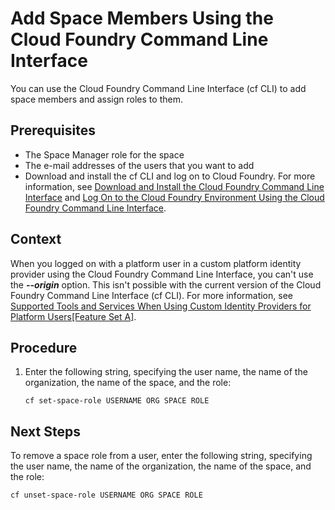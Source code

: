 <!-- loiod23ea8bf91b14634a294ee93b8485479 -->

# Add Space Members Using the Cloud Foundry Command Line Interface

You can use the Cloud Foundry Command Line Interface \(cf CLI\) to add space members and assign roles to them.



<a name="loiod23ea8bf91b14634a294ee93b8485479__prereq_j4x_ytv_tz"/>

## Prerequisites

-   The Space Manager role for the space
-   The e-mail addresses of the users that you want to add
-   Download and install the cf CLI and log on to Cloud Foundry. For more information, see [Download and Install the Cloud Foundry Command Line Interface](Download_and_Install_the_Cloud_Foundry_Command_Line_Interface_4ef907a.md) and [Log On to the Cloud Foundry Environment Using the Cloud Foundry Command Line Interface](Log_On_to_the_Cloud_Foundry_Environment_Using_the_Cloud_Foundry_Command_Line_Interface_7a37d66.md).




## Context

When you logged on with a platform user in a custom platform identity provider using the Cloud Foundry Command Line Interface, you can't use the ***--origin*** option. This isn't possible with the current version of the Cloud Foundry Command Line Interface \(cf CLI\). For more information, see [Supported Tools and Services When Using Custom Identity Providers for Platform Users\[Feature Set A\]](Supported_Tools_and_Services_When_Using_Custom_Identity_Providers_94ef515.md).



<a name="loiod23ea8bf91b14634a294ee93b8485479__steps_jrg_wt4_zl"/>

## Procedure

1.  Enter the following string, specifying the user name, the name of the organization, the name of the space, and the role:

    ```
    cf set-space-role USERNAME ORG SPACE ROLE 
    ```




<a name="loiod23ea8bf91b14634a294ee93b8485479__postreq_l4x_ytv_tz"/>

## Next Steps

To remove a space role from a user, enter the following string, specifying the user name, the name of the organization, the name of the space, and the role:

```
cf unset-space-role USERNAME ORG SPACE ROLE 
```


